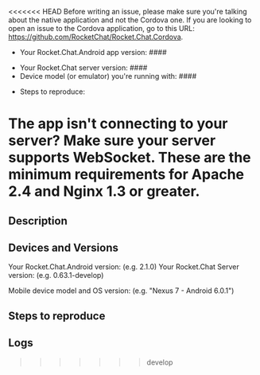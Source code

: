 <<<<<<< HEAD
Before writing an issue, please make sure you're talking about the native application and not the Cordova one. If you are looking to open an issue to the Cordova application, go to this URL: https://github.com/RocketChat/Rocket.Chat.Cordova.

- Your Rocket.Chat.Android app version: ####
<!-- Make sure you are running the latest version (which can be found on the hostname screen or by opening the side menu and then clicking on the chevron alongside username -->
- Your Rocket.Chat server version: ####
- Device model (or emulator) you're running with: ####
<!-- e.g. Nexus 7 - Android 6.0.1 -->
- Steps to reproduce:
<!-- Stack traces may help too. -->

**The app isn't connecting to your server?**
Make sure your server supports WebSocket. These are the minimum requirements for Apache 2.4 and Nginx 1.3 or greater.
=======
## Description

<!-- Please, describe what's the issue here. -->

## Devices and Versions

<!-- Version can be found by opening the side menu and then clicking on "Settings" and then "About" -->
Your Rocket.Chat.Android version: (e.g. 2.1.0)
Your Rocket.Chat Server version: (e.g. 0.63.1-develop)

<!-- Found a bug? List all devices that reproduced it and all that doesn't -->
Mobile device model and OS version: (e.g. "Nexus 7 - Android 6.0.1")

## Steps to reproduce

<!-- In case it is a bug, can you describe the steps to reproduce it please? -->

## Logs

<!-- Do you have any logs? It can help the developers indentifying the cause in case it's a bug. -->
<!-- To get the logs, you can use [Logcat](https://developer.android.com/studio/debug/am-logcat.html) in Android Studio or you can use [Pidcat](https://github.com/JakeWharton/pidcat) -->
>>>>>>> develop
